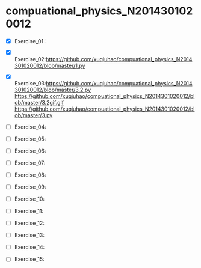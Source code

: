 # compuational_physics_N2014301020012
- [x] Exercise_01：   
- [x] Exercise_02:https://github.com/xuqiuhao/compuational_physics_N2014301020012/blob/master/1.py 
- [x] Exercise_03:https://github.com/xuqiuhao/compuational_physics_N2014301020012/blob/master/3.2.py
                  https://github.com/xuqiuhao/compuational_physics_N2014301020012/blob/master/3.2gif.gif
                  https://github.com/xuqiuhao/compuational_physics_N2014301020012/blob/master/3.py
      
- [ ] Exercise_04:  
- [ ] Exercise_05:  
- [ ] Exercise_06:  
- [ ] Exercise_07:  
- [ ] Exercise_08:  
- [ ] Exercise_09:  
- [ ] Exercise_10:  
- [ ] Exercise_11:  
- [ ] Exercise_12:  
- [ ] Exercise_13:  
- [ ] Exercise_14:  
- [ ] Exercise_15:  
